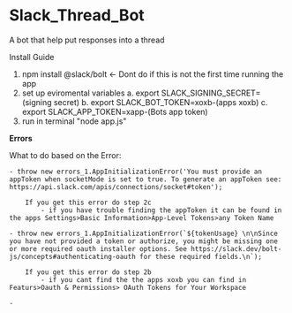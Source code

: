 # Slack_Thread_Bot
A bot that help put responses into a thread

Install Guide
1. npm install @slack/bolt <- Dont do if this is not the first time running the app
2. set up eviromental variables
    a. export SLACK_SIGNING_SECRET=(signing secret)
    b. export SLACK_BOT_TOKEN=xoxb-(apps xoxb)
    c. export SLACK_APP_TOKEN=xapp-(Bots app token)
3. run in terminal "node app.js"


**Errors**

What to do based on the Error:

    - throw new errors_1.AppInitializationError('You must provide an appToken when socketMode is set to true. To generate an appToken see: https://api.slack.com/apis/connections/socket#token'); 

        If you get this error do step 2c
            - if you have trouble finding the appToken it can be found in the apps Settings>Basic Information>App-Level Tokens>any Token Name

    - throw new errors_1.AppInitializationError(`${tokenUsage} \n\nSince you have not provided a token or authorize, you might be missing one or more required oauth installer options. See https://slack.dev/bolt-js/concepts#authenticating-oauth for these required fields.\n`);

        If you get this error do step 2b
            - if you cant find the the apps xoxb you can find in Featurs>Oauth & Permissions> OAuth Tokens for Your Workspace

    - 